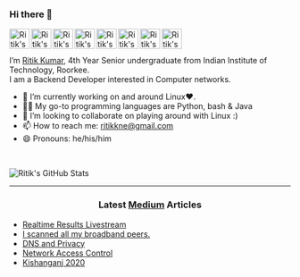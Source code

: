### Hi there 👋

<a href="https://github.com/dev-ritik">
  <img align="left" alt="Ritik's Github" width="36px" src="https://img.icons8.com/material/50/6a9fb5/source-code.png" />
</a>
<a href="https://ritik.ml">
  <img align="left" alt="Ritik's Website" width="36px" src="https://img.icons8.com/material/50/6a9fb5/geography.png" />
</a>
<a href="https://twitter.com/ritik___">
  <img align="left" alt="Ritik's Twitter" width="36px" src="https://img.icons8.com/material/50/6a9fb5/twitter.png" />
</a>
<a href="https://www.linkedin.com/in/ritik-kumar/">
  <img align="left" alt="Ritik's Linkdein" width="36px" src="https://img.icons8.com/material/50/6a9fb5/linkedin.png" />
</a>
<a href="https://ritikk.medium.com/">
  <img align="left" alt="Ritik's Medium" width="36px" src="https://img.icons8.com/ios-filled/50/6a9fb5/medium-new.png" />
</a>
<a href="https://www.youtube.com/channel/UCaBW8G_TO9dQ9yjlmsAjpsg">
  <img align="left" alt="Ritik's Youtube" width="36px" src="https://img.icons8.com/material/50/6a9fb5/youtube-play.png" />
</a>
<a href="mailto:ritikkne@gmail.com">
  <img align="left" alt="Ritik's Youtube" width="36px" src="https://img.icons8.com/material/50/6a9fb5/gmail.png" />
</a>
<a href="https://ritik.ml/resume/resume.pdf">
  <img align="left" alt="Ritik's Résumé" width="36px" src="https://img.icons8.com/material/50/6a9fb5/parse-from-clipboard.png" />
</a>

<br>
<br>

I’m [Ritik Kumar](https://ritik.ml), 4th Year Senior undergraduate from Indian Institute of Technology, Roorkee.<br />
I am a Backend Developer interested in Computer networks.

- 🔭 I’m currently working on and around Linux❤️.
- 👨‍💻 My go-to programming languages are Python, bash & Java
- 👯 I’m looking to collaborate on playing around with Linux :)
- 📫 How to reach me: ritikkne@gmail.com
- 😄 Pronouns: he/his/him

</br>

![Ritik's GitHub Stats](https://github-readme-stats.vercel.app/api?username=dev-ritik&count_private=true&show_icons=true&title_color=fff&icon_color=6a9fb5&text_color=9f9f9f&bg_color=151515)

---

<h3 align="center"> Latest <a href="https://ritikk.medium.com/">Medium</a> Articles </h3>


<!-- ARTICLES:START -->
- [Realtime Results Livestream](https://ritikk.medium.com/realtime-results-livestream-e6d29add5e3d?source=rss-b35575714951------2)
- [I scanned all my broadband peers.](https://ritikk.medium.com/i-scanned-all-my-broadband-peers-17febead6797?source=rss-b35575714951------2)
- [DNS and Privacy](https://medium.com/mobile-development-group/dns-and-privacy-d50c59428cb2?source=rss-b35575714951------2)
- [Network Access Control](https://ritikk.medium.com/network-access-control-6e3b27b00830?source=rss-b35575714951------2)
- [Kishanganj 2020](https://ritikk.medium.com/kishanganj-2020-ccee1ded4fb5?source=rss-b35575714951------2)
<!-- ARTICLES:END -->